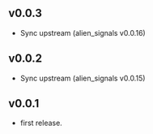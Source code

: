 ## v0.0.3

- Sync upstream (alien_signals v0.0.16)

## v0.0.2

- Sync upstream (alien_signals v0.0.15)

## v0.0.1

* first release.
